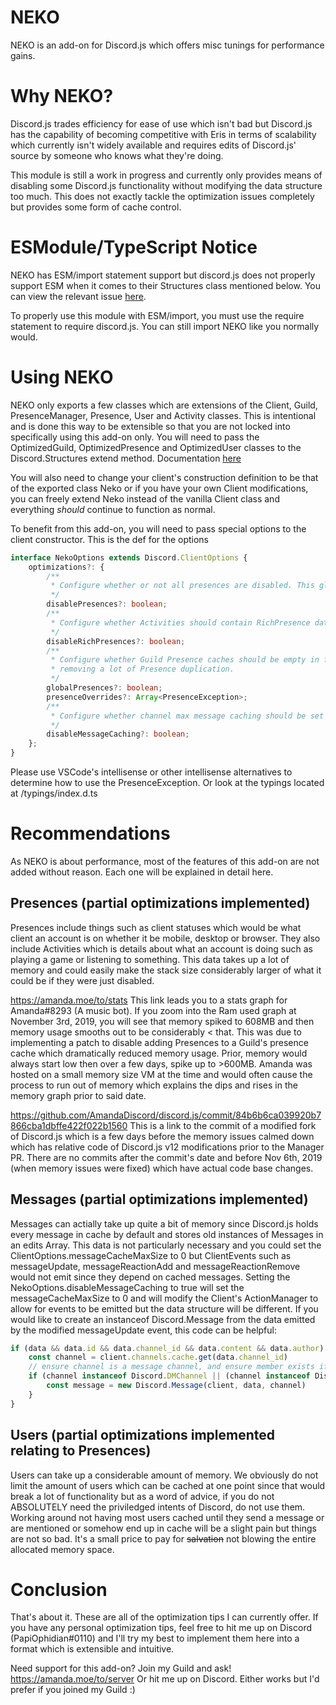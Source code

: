 # NEKO
NEKO is an add-on for Discord.js which offers misc tunings for performance gains.

# Why NEKO?
Discord.js trades efficiency for ease of use which isn't bad but Discord.js has the capability of becoming competitive with Eris in terms of scalability which currently isn't widely available and requires edits of Discord.js' source by someone who knows what they're doing.

This module is still a work in progress and currently only provides means of disabling some Discord.js functionality without modifying the data structure too much. This does not exactly tackle the optimization issues completely but provides some form of cache control.

# ESModule/TypeScript Notice
NEKO has ESM/import statement support but discord.js does not properly support ESM when it comes to their Structures class mentioned below.
You can view the relevant issue [here](https://github.com/discordjs/discord.js/issues/4670).

To properly use this module with ESM/import, you must use the require statement to require discord.js. You can still import NEKO like you normally would.

# Using NEKO
NEKO only exports a few classes which are extensions of the Client, Guild, PresenceManager, Presence, User and Activity classes. This is intentional and is done this way to be extensible so that you are not locked into specifically using this add-on only. You will need to pass the OptimizedGuild, OptimizedPresence and OptimizedUser classes to the Discord.Structures extend method. Documentation [here](https://discord.js.org/#/docs/main/stable/class/Structures)

You will also need to change your client's construction definition to be that of the exported class Neko or if you have your own Client modifications, you can freely extend Neko instead of the vanilla Client class and everything *should* continue to function as normal.

To benefit from this add-on, you will need to pass special options to the client constructor. This is the def for the options
```ts
interface NekoOptions extends Discord.ClientOptions {
	optimizations?: {
		/**
		 * Configure whether or not all presences are disabled. This global option overrides NekoOptions#presencesOverrides.
		 */
		disablePresences?: boolean;
		/**
		 * Configure whether Activities should contain RichPresence data.
		 */
		disableRichPresences?: boolean;
		/**
		 * Configure whether Guild Presence caches should be empty in favor of a global Presence cache on the Client,
		 * removing a lot of Presence duplication.
		 */
		globalPresences?: boolean;
		presenceOverrides?: Array<PresenceException>;
		/**
		 * Configure whether channel max message caching should be set to 0 and still allow message related events to be emitted with a possibly different data structure.
		 */
		disableMessageCaching?: boolean;
	};
}
```
Please use VSCode's intellisense or other intellisense alternatives to determine how to use the PresenceException. Or look at the typings located at /typings/index.d.ts


# Recommendations
As NEKO is about performance, most of the features of this add-on are not added without reason. Each one will be explained in detail here.

## Presences (partial optimizations implemented)
Presences include things such as client statuses which would be what client an account is on whether it be mobile, desktop or browser. They also include Activities which is details about what an account is doing such as playing a game or listening to something. This data takes up a lot of memory and could easily make the stack size considerably larger of what it could be if they were just disabled.

https://amanda.moe/to/stats
This link leads you to a stats graph for Amanda#8293 (A music bot). If you zoom into the Ram used graph at November 3rd, 2019, you will see that memory spiked to 608MB and then memory usage smooths out to be considerably < that. This was due to implementing a patch to disable adding Presences to a Guild's presence cache which dramatically reduced memory usage. Prior, memory would always start low then over a few days, spike up to >600MB. Amanda was hosted on a small memory size VM at the time and would often cause the process to run out of memory which explains the dips and rises in the memory graph prior to said date.

https://github.com/AmandaDiscord/discord.js/commit/84b6b6ca039920b7866cba1dbffe422f022b1560
This is a link to the commit of a modified fork of Discord.js which is a few days before the memory issues calmed down which has relative code of Discord.js v12 modifications prior to the Manager PR. There are no commits after the commit's date and before Nov 6th, 2019 (when memory issues were fixed) which have actual code base changes.

## Messages (partial optimizations implemented)
Messages can actially take up quite a bit of memory since Discord.js holds every message in cache by default and stores old instances of Messages in an edits Array. This data is not particularly necessary and you could set the ClientOptions.messageCacheMaxSize to 0 but ClientEvents such as messageUpdate, messageReactionAdd and messageReactionRemove would not emit since they depend on cached messages. Setting the NekoOptions.disableMessageCaching to true will set the messageCacheMaxSize to 0 and will modify the Client's ActionManager to allow for events to be emitted but the data structure will be different. If you would like to create an instanceof Discord.Message from the data emitted by the modified messageUpdate event, this code can be helpful:
```js
if (data && data.id && data.channel_id && data.content && data.author) {
	const channel = client.channels.cache.get(data.channel_id)
	// ensure channel is a message channel, and ensure member exists if is a guild channel
	if (channel instanceof Discord.DMChannel || (channel instanceof Discord.TextChannel && data.member)) {
		const message = new Discord.Message(client, data, channel)
	}
}
```

## Users (partial optimizations implemented relating to Presences)
Users can take up a considerable amount of memory. We obviously do not limit the amount of users which can be cached at one point since that would break a lot of functionality but as a word of advice, if you do not ABSOLUTELY need the priviledged intents of Discord, do not use them. Working around not having most users cached until they send a message or are mentioned or somehow end up in cache will be a slight pain but things are not so bad. It's a small price to pay for ~~salvation~~ not blowing the entire allocated memory space.

# Conclusion
That's about it. These are all of the optimization tips I can currently offer. If you have any personal optimization tips, feel free to hit me up on Discord (PapiOphidian#0110) and I'll try my best to implement them here into a format which is extensible and intuitive.

Need support for this add-on? Join my Guild and ask! https://amanda.moe/to/server
Or hit me up on Discord. Either works but I'd prefer if you joined my Guild :)
